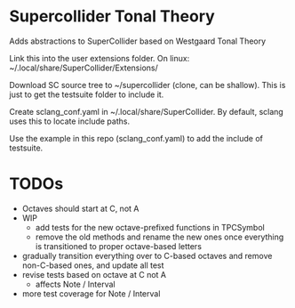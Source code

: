 # Supercollider Tonal Theory

Adds abstractions to SuperCollider based on Westgaard Tonal Theory

Link this into the user extensions folder. On linux: 	~/.local/share/SuperCollider/Extensions/

Download SC source tree to ~/supercollider (clone, can be shallow). This is just to get the testsuite folder to include it.

Create sclang_conf.yaml in ~/.local/share/SuperCollider. By default, sclang uses this
to locate include paths.

Use the example in this repo (sclang_conf.yaml) to add the include of testsuite.

# TODOs

- Octaves should start at C, not A
- WIP
	- add tests for the new octave-prefixed functions in TPCSymbol
	- remove the old methods and rename the new ones once everything is transitioned to proper octave-based letters
- gradually transition everything over to C-based octaves and remove non-C-based ones, and update all test
- revise tests based on octave at C not A
	- affects Note / Interval
- more test coverage for Note / Interval
